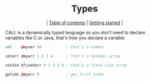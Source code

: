 <div align="center">

# Types
| [Table of contents](./manual.md) | [Getting started](./getting_started.md) |

</div>

CALL is a dynamically typed language so you don't need to declare
variables like C or Java, that's how you declare a variable
```asm
set    @myvar 50           ; that's a number

setarr @myarr 1 2 3 4      ; that's a dynamic array

setdim @fixedarr 4 1 2 3 4 ; that's a fixed size array

getidx @myarr 0            ; get first index
```
